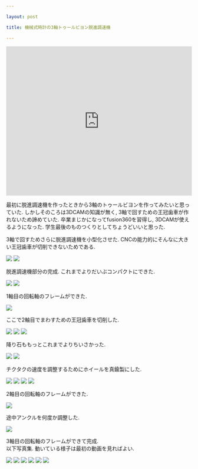 ```yaml
---

layout: post

title: 機械式時計の3軸トゥールビヨン脱進調速機

---
```


<iframe width="100%" height="405" src="https://www.youtube.com/embed/2UgkJdyfsDs" frameborder="0" allowfullscreen></iframe>

最初に脱進調速機を作ったときから3軸のトゥールビヨンを作ってみたいと思っていた. しかしそのころは3DCAMの知識が無く, 3軸で回すための王冠歯車が作れないため諦めていた. 卒業まじかになってfusion360を習得し, 3DCAMが使えるようになった. 学生最後のものつくりとしてちょうどいいと思った.  

3軸で回すためさらに脱進調速機を小型化させた. CNCの能力的にそんなに大きい王冠歯車が切削できないためである.  

<img src="https://gakuseishitsu.github.io/images/escapement3/3t1.jpg">
<img src="https://gakuseishitsu.github.io/images/escapement3/3t2.jpg">

脱進調速機部分の完成. これまでよりだいぶコンパクトにできた.  

<img src="https://gakuseishitsu.github.io/images/escapement3/3t3.jpg">
<img src="https://gakuseishitsu.github.io/images/escapement3/3t4.jpg">

1軸目の回転軸のフレームができた.  

<img src="https://gakuseishitsu.github.io/images/escapement3/3t5.jpg">

ここで2軸目でまわすための王冠歯車を切削した.  

<img src="https://gakuseishitsu.github.io/images/escapement3/3t6.jpg">
<img src="https://gakuseishitsu.github.io/images/escapement3/3t7.jpg">
<img src="https://gakuseishitsu.github.io/images/escapement3/3t8.jpg">

降り石ももっとこれまでよりちいさかった.  

<img src="https://gakuseishitsu.github.io/images/escapement3/3t9.jpg">
<img src="https://gakuseishitsu.github.io/images/escapement3/3t10.jpg">

チクタクの速度を調整するためにホイールを真鍮製にした.  

<img src="https://gakuseishitsu.github.io/images/escapement3/3t11.jpg">
<img src="https://gakuseishitsu.github.io/images/escapement3/3t12.jpg">
<img src="https://gakuseishitsu.github.io/images/escapement3/3t13.jpg">
<img src="https://gakuseishitsu.github.io/images/escapement3/3t14.jpg">

2軸目の回転軸のフレームができた.  

<img src="https://gakuseishitsu.github.io/images/escapement3/3t15.jpg">

途中アンクルを何度か調整した.  

<img src="https://gakuseishitsu.github.io/images/escapement3/3t16.jpg">

3軸目の回転軸のフレームができて完成.  
以下写真集. 動いている様子は最初の動画を見ればよい.  

<img src="https://gakuseishitsu.github.io/images/escapement3/3t17.jpg">
<img src="https://gakuseishitsu.github.io/images/escapement3/3t18.jpg">
<img src="https://gakuseishitsu.github.io/images/escapement3/3t19.jpg">
<img src="https://gakuseishitsu.github.io/images/escapement3/3t20.jpg">
<img src="https://gakuseishitsu.github.io/images/escapement3/3t21.jpg">
<img src="https://gakuseishitsu.github.io/images/escapement3/3t22.jpg">